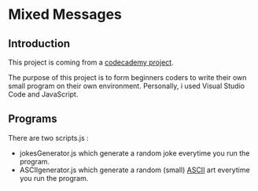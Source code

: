 # Mixed Messages

## Introduction

This project is coming from a [codecademy project](https://www.codecademy.com/).

The purpose of this project is to form beginners coders to write their own small program on their own environment. Personally, i used Visual Studio Code and JavaScript.

## Programs

There are two scripts.js : 
+ jokesGenerator.js which generate a random joke everytime you run the program.
+ ASCIIgenerator.js which generate a random (small) [ASCII](https://en.wikipedia.org/wiki/ASCII_art) art everytime you run the program.
